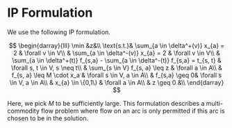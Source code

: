 # IP Formulation

We use the following IP formulation.

$$
    \begin{darray}{lll}
        \min &z&\\
        \text{s.t.}& \sum_{a \in \delta^+(v)} x_{a} = 2 & \forall v \in V\\
        & \sum_{a \in \delta^-(v)} x_{a} = 2 & \forall v \in V\\
        & \sum_{a \in \delta^+(t)} f_{s,a} - \sum_{a \in \delta^-(t)} f_{s,a} = t_{s, t} & \forall s, t \in V, s \neq t\\
        & \sum_{s \in V} f_{s, a} \leq z & \forall a \in A\\
        & f_{s, a} \leq M \cdot x_a & \forall s \in V, a \in A\\
        & f_{s,a} \geq 0& \forall s \in V, a \in A\\
        & x_{a} \in \{0,1\} & \forall a \in A\\
        & z \geq 0 &\\
    \end{darray}
$$

Here, we pick $M$ to be sufficiently large.
This formulation describes a multi-commodity flow problem where flow on an arc is only permitted if this arc is chosen to be in the solution.
